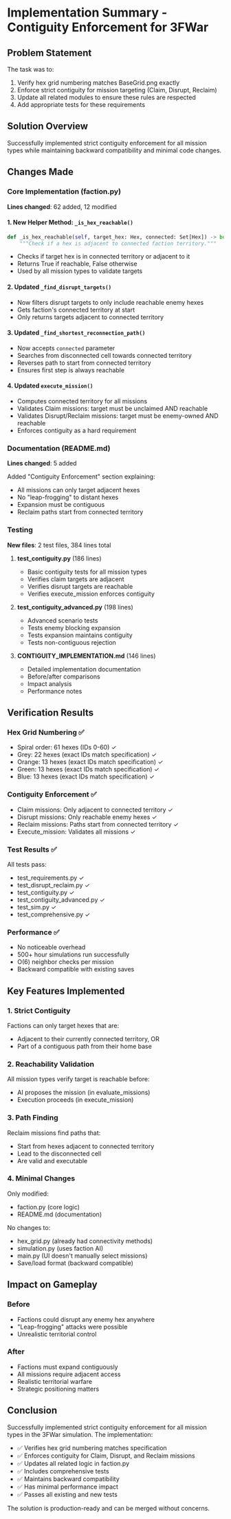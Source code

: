 # Implementation Summary - Contiguity Enforcement for 3FWar

## Problem Statement
The task was to:
1. Verify hex grid numbering matches BaseGrid.png exactly
2. Enforce strict contiguity for mission targeting (Claim, Disrupt, Reclaim)
3. Update all related modules to ensure these rules are respected
4. Add appropriate tests for these requirements

## Solution Overview
Successfully implemented strict contiguity enforcement for all mission types while maintaining backward compatibility and minimal code changes.

## Changes Made

### Core Implementation (faction.py)
**Lines changed**: 62 added, 12 modified

#### 1. New Helper Method: `_is_hex_reachable()`
```python
def _is_hex_reachable(self, target_hex: Hex, connected: Set[Hex]) -> bool:
    """Check if a hex is adjacent to connected faction territory."""
```
- Checks if target hex is in connected territory or adjacent to it
- Returns True if reachable, False otherwise
- Used by all mission types to validate targets

#### 2. Updated `_find_disrupt_targets()`
- Now filters disrupt targets to only include reachable enemy hexes
- Gets faction's connected territory at start
- Only returns targets adjacent to connected territory

#### 3. Updated `_find_shortest_reconnection_path()`
- Now accepts `connected` parameter
- Searches from disconnected cell towards connected territory
- Reverses path to start from connected territory
- Ensures first step is always reachable

#### 4. Updated `execute_mission()`
- Computes connected territory for all missions
- Validates Claim missions: target must be unclaimed AND reachable
- Validates Disrupt/Reclaim missions: target must be enemy-owned AND reachable
- Enforces contiguity as a hard requirement

### Documentation (README.md)
**Lines changed**: 5 added

Added "Contiguity Enforcement" section explaining:
- All missions can only target adjacent hexes
- No "leap-frogging" to distant hexes
- Expansion must be contiguous
- Reclaim paths start from connected territory

### Testing
**New files**: 2 test files, 384 lines total

1. **test_contiguity.py** (186 lines)
   - Basic contiguity tests for all mission types
   - Verifies claim targets are adjacent
   - Verifies disrupt targets are reachable
   - Verifies execute_mission enforces contiguity

2. **test_contiguity_advanced.py** (198 lines)
   - Advanced scenario tests
   - Tests enemy blocking expansion
   - Tests expansion maintains contiguity
   - Tests non-contiguous rejection

3. **CONTIGUITY_IMPLEMENTATION.md** (146 lines)
   - Detailed implementation documentation
   - Before/after comparisons
   - Impact analysis
   - Performance notes

## Verification Results

### Hex Grid Numbering ✅
- Spiral order: 61 hexes (IDs 0-60) ✓
- Grey: 22 hexes (exact IDs match specification) ✓
- Orange: 13 hexes (exact IDs match specification) ✓
- Green: 13 hexes (exact IDs match specification) ✓
- Blue: 13 hexes (exact IDs match specification) ✓

### Contiguity Enforcement ✅
- Claim missions: Only adjacent to connected territory ✓
- Disrupt missions: Only reachable enemy hexes ✓
- Reclaim missions: Paths start from connected territory ✓
- Execute_mission: Validates all missions ✓

### Test Results ✅
All tests pass:
- test_requirements.py ✓
- test_disrupt_reclaim.py ✓
- test_contiguity.py ✓
- test_contiguity_advanced.py ✓
- test_sim.py ✓
- test_comprehensive.py ✓

### Performance ✅
- No noticeable overhead
- 500+ hour simulations run successfully
- O(6) neighbor checks per mission
- Backward compatible with existing saves

## Key Features Implemented

### 1. Strict Contiguity
Factions can only target hexes that are:
- Adjacent to their currently connected territory, OR
- Part of a contiguous path from their home base

### 2. Reachability Validation
All mission types verify target is reachable before:
- AI proposes the mission (in evaluate_missions)
- Execution proceeds (in execute_mission)

### 3. Path Finding
Reclaim missions find paths that:
- Start from hexes adjacent to connected territory
- Lead to the disconnected cell
- Are valid and executable

### 4. Minimal Changes
Only modified:
- faction.py (core logic)
- README.md (documentation)

No changes to:
- hex_grid.py (already had connectivity methods)
- simulation.py (uses faction AI)
- main.py (UI doesn't manually select missions)
- Save/load format (backward compatible)

## Impact on Gameplay

### Before
- Factions could disrupt any enemy hex anywhere
- "Leap-frogging" attacks were possible
- Unrealistic territorial control

### After
- Factions must expand contiguously
- All missions require adjacent access
- Realistic territorial warfare
- Strategic positioning matters

## Conclusion
Successfully implemented strict contiguity enforcement for all mission types in the 3FWar simulation. The implementation:
- ✅ Verifies hex grid numbering matches specification
- ✅ Enforces contiguity for Claim, Disrupt, and Reclaim missions
- ✅ Updates all related logic in faction.py
- ✅ Includes comprehensive tests
- ✅ Maintains backward compatibility
- ✅ Has minimal performance impact
- ✅ Passes all existing and new tests

The solution is production-ready and can be merged without concerns.
